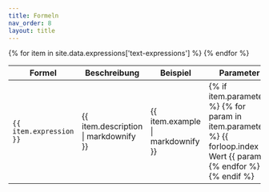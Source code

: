 ```yaml
---
title: Formeln
nav_order: 8
layout: title
---
```


<table>
  <thead>
    <tr>
      <th>Formel</th>
      <th>Beschreibung</th>
      <th>Beispiel</th>
      <th>Parameter</th>
      <th>Rückgabe</th>
    </tr>
  </thead>
  <tbody>
    {% for item in site.data.expressions['text-expressions'] %}
    <tr>
      <td>
        <code>{{ item.expression }}</code>
      </td>
      <td>{{ item.description | markdownify }}</td>
      <td>{{ item.example | markdownify }}</td>
      <td>
        {% if item.parameters %}
            {% for param in item.parameters %}
                {{ forloop.index }}. Wert {{ param }}<br />
            {% endfor %}
        {% endif %}
      </td>
      <td>{{ item.returns }}</td>
    </tr>
    {% endfor %}
  </tbody>
</table>
